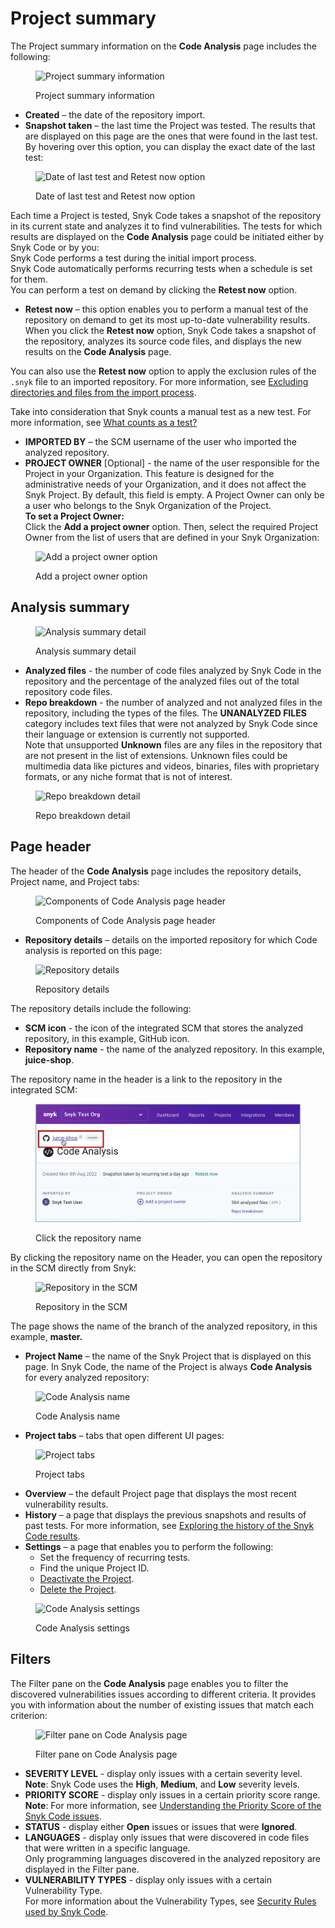 # Project summary

The Project summary information on the **Code Analysis** page includes the following:

<figure><img src="../../../../.gitbook/assets/Snyk Code - Results - Information Area.png" alt="Project summary information"><figcaption><p>Project summary information</p></figcaption></figure>

* **Created** – the date of the repository import.
* **Snapshot taken** – the last time the Project was tested. The results that are displayed on this page are the ones that were found in the last test.\
  By hovering over this option, you can display the exact date of the last test:

<figure><img src="../../../../.gitbook/assets/Snyk Code - Results - Information Area - Last test date - tooltip.png" alt="Date of last test and Retest now option"><figcaption><p>Date of last test and Retest now option</p></figcaption></figure>

Each time a Project is tested, Snyk Code takes a snapshot of the repository in its current state and analyzes it to find vulnerabilities. The tests for which results are displayed on the **Code Analysis** page could be initiated either by Snyk Code or by you:\
Snyk Code performs a test during the initial import process.\
Snyk Code automatically performs recurring tests when a schedule is set for them.\
You can perform a test on demand by clicking the **Retest now** option.

* **Retest now** – this option enables you to perform a manual test of the repository on demand to get its most up-to-date vulnerability results. When you click the **Retest now** option, Snyk Code takes a snapshot of the repository, analyzes its source code files, and displays the new results on the **Code Analysis** page.

You can also use the **Retest now** option to apply the exclusion rules of the `.snyk` file to an imported repository. For more information, see [Excluding directories and files from the import process](../../../../scan-applications/start-scanning/snyk-code-and-your-repositories/excluding-directories-and-files-from-the-import-process.md).

Take into consideration that Snyk counts a manual test as a new test. For more information, see [What counts as a test?](https://support.snyk.io/hc/en-us/articles/360000925418-What-counts-as-a-test-)

* **IMPORTED BY** – the SCM username of the user who imported the analyzed repository.
* **PROJECT OWNER** \[Optional] - the name of the user responsible for the Project in your Organization. This feature is designed for the administrative needs of your Organization, and it does not affect the Snyk Project. By default, this field is empty. A Project Owner can only be a user who belongs to the Snyk Organization of the Project.\
  **To set a Project Owner:**\
  Click the **Add a project owner** option. Then, select the required Project Owner from the list of users that are defined in your Snyk Organization:

<figure><img src="../../../../.gitbook/assets/Snyk Code - Results - Information Area - Project Owner - 2.png" alt="Add a project owner option"><figcaption><p>Add a project owner option</p></figcaption></figure>

## **Analysis summary**

<figure><img src="../../../../.gitbook/assets/Snyk Code - Results - Information Area - Analysis Summary - 2.png" alt="Analysis summary detail"><figcaption><p>Analysis summary detail</p></figcaption></figure>

* **Analyzed files** - the number of code files analyzed by Snyk Code in the repository and the percentage of the analyzed files out of the total repository code files.
* **Repo breakdown** - the number of analyzed and not analyzed files in the repository, including the types of the files. The **UNANALYZED FILES** category includes text files that were not analyzed by Snyk Code since their language or extension is currently not supported.\
  Note that unsupported **Unknown** files are any files in the repository that are not present in the list of extensions. Unknown files could be multimedia data like pictures and videos, binaries, files with proprietary formats, or any niche format that is not of interest.

<figure><img src="../../../../.gitbook/assets/Snyk Code - Results - Information Area - Analysis Summary - Repo breakdown - 2.png" alt="Repo breakdown detail"><figcaption><p>Repo breakdown detail</p></figcaption></figure>

## Page header

The header of the **Code Analysis** page includes the repository details, Project name, and Project tabs:

<figure><img src="../../../../.gitbook/assets/Snyk Code - Results - Header - With Callouts.png" alt="Components of Code Analysis page header"><figcaption><p>Components of Code Analysis page header</p></figcaption></figure>

* **Repository details** – details on the imported repository for which Code analysis is reported on this page:

<figure><img src="../../../../.gitbook/assets/Snyk Code - Results - Header - Repo Details.png" alt="Repository details"><figcaption><p>Repository details</p></figcaption></figure>

The repository details include the following:

* **SCM icon** - the icon of the integrated SCM that stores the analyzed repository, in this example, GitHub icon.
* **Repository name** - the name of the analyzed repository. In this example, **juice-shop**.

The repository name in the header is a link to the repository in the integrated SCM:

<figure><img src="../../../../.gitbook/assets/Snyk Code - Results - Header - repository name link (1).png" alt="Click the repository name"><figcaption><p>Click the repository name</p></figcaption></figure>

By clicking the repository name on the Header, you can open the repository in the SCM directly from Snyk:

<figure><img src="../../../../.gitbook/assets/Snyk Code - Results - Header - Integrated SCM.png" alt="Repository in the SCM"><figcaption><p>Repository in the SCM</p></figcaption></figure>

The page shows the name of the branch of the analyzed repository, in this example, **master.**

* **Project Name** – the name of the Snyk Project that is displayed on this page. In Snyk Code, the name of the Project is always **Code Analysis** for every analyzed repository:

<figure><img src="../../../../.gitbook/assets/Snyk Code - Results - Header - Project Name.png" alt="Code Analysis name"><figcaption><p>Code Analysis name</p></figcaption></figure>

* **Project tabs** – tabs that open different UI pages:

<figure><img src="../../../../.gitbook/assets/Snyk Code - Results - Header - Project Tabs.png" alt="Project tabs"><figcaption><p>Project tabs</p></figcaption></figure>

* **Overview** – the default Project page that displays the most recent vulnerability results.
* **History** – a page that displays the previous snapshots and results of past tests. For more information, see [Exploring the history of the Snyk Code results](../exploring-the-history-of-snyk-code-results.md).
* **Settings** – a page that enables you to perform the following:
  * Set the frequency of recurring tests.
  * Find the unique Project ID.
  * [Deactivate the Project](../../../../scan-applications/start-scanning/snyk-code-and-your-repositories/removing-imported-repositories-from-snyk-code-testing.md#deactivating-and-deleting-imported-repositories).
  * [Delete the Project](../../../../scan-applications/start-scanning/snyk-code-and-your-repositories/removing-imported-repositories-from-snyk-code-testing.md#deactivating-and-deleting-the-snyk-code-project).

<figure><img src="../../../../.gitbook/assets/Snyk Code - Results - Header - Project Settings page.png" alt="Code Analysis settings"><figcaption><p>Code Analysis settings</p></figcaption></figure>

## Filters

The Filter pane on the **Code Analysis** page enables you to filter the discovered vulnerabilities issues according to different criteria. It provides you with information about the number of existing issues that match each criterion:

<figure><img src="../../../../.gitbook/assets/Snyk Code - Main UI Features - Filter.png" alt="Filter pane on Code Analysis page"><figcaption><p>Filter pane on Code Analysis page</p></figcaption></figure>

* **SEVERITY LEVEL** - display only issues with a certain severity level.\
  **Note**: Snyk Code uses the **High**, **Medium**, and **Low** severity levels.
* **PRIORITY SCORE** - display only issues in a certain priority score range.\
  **Note**: For more information, see [Understanding the Priority Score of the Snyk Code issues](../../../../scan-applications/snyk-code/exploring-and-working-with-snyk-code-results-in-the-web-ui/exploring-the-code-analysis-page/understanding-the-priority-score-of-snyk-code-issues.md).
* **STATUS** - display either **Open** issues or issues that were **Ignored**.
* **LANGUAGES** - display only issues that were discovered in code files that were written in a specific language.\
  Only programming languages discovered in the analyzed repository are displayed in the Filter pane.
* **VULNERABILITY TYPES** - display only issues with a certain Vulnerability Type.\
  For more information about the Vulnerability Types, see [Security Rules used by Snyk Code](broken-reference/).
